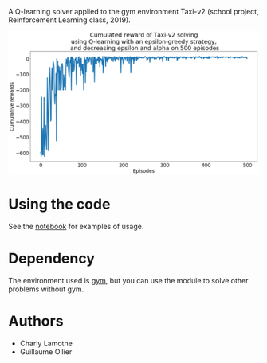 A Q-learning solver applied to the gym environment Taxi-v2 (school project, Reinforcement Learning class, 2019).

![alt text](results/taxi-v2_q-learning_epsilon-greedy-alpha-decreasing_500.png)

# Using the code

See the [notebook](notebook.ipynb) for examples of usage.

# Dependency

The environment used is [gym](https://gym.openai.com/), but you can use the module to solve other problems without gym.

# Authors

* Charly Lamothe
* Guillaume Ollier
